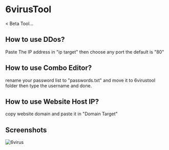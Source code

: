 # 6virusTool
&lt; Beta Tool...

## How to use DDos?
Paste The IP address in "ip target" then choose any port the default is "80"

## How to use Combo Editor?
rename your password list to "passwords.txt" and move it to 6virustool folder then type the username and done.

## How to use Website Host IP?
copy website domain and paste it in "Domain Target"

## Screenshots

![6virus](https://i.ibb.co/5R0s3Nn/6virus.png)

